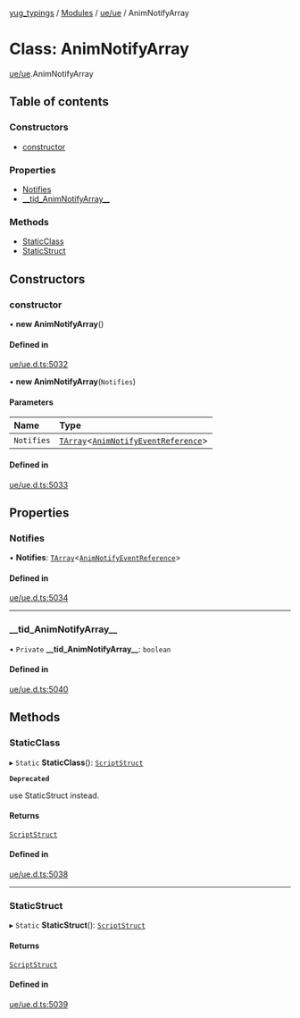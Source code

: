[yug_typings](../README.md) / [Modules](../modules.md) / [ue/ue](../modules/ue_ue.md) / AnimNotifyArray

# Class: AnimNotifyArray

[ue/ue](../modules/ue_ue.md).AnimNotifyArray

## Table of contents

### Constructors

- [constructor](ue_ue.AnimNotifyArray.md#constructor)

### Properties

- [Notifies](ue_ue.AnimNotifyArray.md#notifies)
- [\_\_tid\_AnimNotifyArray\_\_](ue_ue.AnimNotifyArray.md#__tid_animnotifyarray__)

### Methods

- [StaticClass](ue_ue.AnimNotifyArray.md#staticclass)
- [StaticStruct](ue_ue.AnimNotifyArray.md#staticstruct)

## Constructors

### constructor

• **new AnimNotifyArray**()

#### Defined in

[ue/ue.d.ts:5032](https://github.com/YugMetaverse/yug_typings/blob/25cad34/ue/ue.d.ts#L5032)

• **new AnimNotifyArray**(`Notifies`)

#### Parameters

| Name | Type |
| :------ | :------ |
| `Notifies` | [`TArray`](../interfaces/ue_puerts.TArray.md)<[`AnimNotifyEventReference`](ue_ue.AnimNotifyEventReference.md)\> |

#### Defined in

[ue/ue.d.ts:5033](https://github.com/YugMetaverse/yug_typings/blob/25cad34/ue/ue.d.ts#L5033)

## Properties

### Notifies

• **Notifies**: [`TArray`](../interfaces/ue_puerts.TArray.md)<[`AnimNotifyEventReference`](ue_ue.AnimNotifyEventReference.md)\>

#### Defined in

[ue/ue.d.ts:5034](https://github.com/YugMetaverse/yug_typings/blob/25cad34/ue/ue.d.ts#L5034)

___

### \_\_tid\_AnimNotifyArray\_\_

• `Private` **\_\_tid\_AnimNotifyArray\_\_**: `boolean`

#### Defined in

[ue/ue.d.ts:5040](https://github.com/YugMetaverse/yug_typings/blob/25cad34/ue/ue.d.ts#L5040)

## Methods

### StaticClass

▸ `Static` **StaticClass**(): [`ScriptStruct`](ue_ue.ScriptStruct.md)

**`Deprecated`**

use StaticStruct instead.

#### Returns

[`ScriptStruct`](ue_ue.ScriptStruct.md)

#### Defined in

[ue/ue.d.ts:5038](https://github.com/YugMetaverse/yug_typings/blob/25cad34/ue/ue.d.ts#L5038)

___

### StaticStruct

▸ `Static` **StaticStruct**(): [`ScriptStruct`](ue_ue.ScriptStruct.md)

#### Returns

[`ScriptStruct`](ue_ue.ScriptStruct.md)

#### Defined in

[ue/ue.d.ts:5039](https://github.com/YugMetaverse/yug_typings/blob/25cad34/ue/ue.d.ts#L5039)

